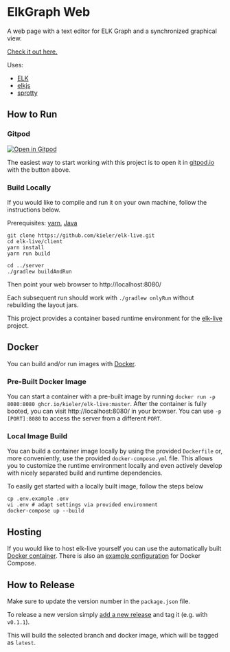# ElkGraph Web

A web page with a text editor for ELK Graph and a synchronized graphical view.

[Check it out here.](https://rtsys.informatik.uni-kiel.de/elklive/)

Uses:

- [ELK](http://www.eclipse.org/elk)
- [elkjs](https://github.com/OpenKieler/elkjs)
- [sprotty](https://github.com/eclipse/sprotty)

## How to Run

### Gitpod

[![Open in Gitpod](https://gitpod.io/button/open-in-gitpod.svg)](https://gitpod.io/#https://github.com/OpenKieler/elkgraph-web)

The easiest way to start working with this project is to open it in
[gitpod.io](https://gitpod.io) with the button above.

### Build Locally

If you would like to compile and run it on your own machine, follow the instructions below.

Prerequisites: [yarn](https://yarnpkg.com/), [Java](https://jdk.java.net)

```
git clone https://github.com/kieler/elk-live.git
cd elk-live/client
yarn install
yarn run build

cd ../server
./gradlew buildAndRun
```

Then point your web browser to http://localhost:8080/

Each  subsequent run should work with `./gradlew onlyRun` without rebuilding the layout jars.

This project provides a container based runtime environment for the
[elk-live](https://github.com/kieler/elk-live) project.

## Docker

You can build and/or run images with [Docker](https://www.docker.com).

### Pre-Built Docker Image

You can start a container with a pre-built image by running `docker run -p 8080:8080 ghcr.io/kieler/elk-live:master`.
After the container is fully booted, you can visit http://localhost:8080/ in your browser.
You can use `-p [PORT]:8080` to access the server from a different `PORT`.

### Local Image Build

You can build a container image locally by using the provided `Dockerfile` or, more conveniently, use the provided `docker-compose.yml` file.
This allows you to customize the runtime environment locally and even actively develop with nicely separated build and runtime dependencies.

To easily get started with a locally built image, follow the steps below

```terminal
cp .env.example .env
vi .env # adapt settings via provided environment
docker-compose up --build
```

## Hosting
If you would like to host elk-live yourself you can use the automatically built [Docker container](https://github.com/kieler/elk-live/pkgs/container/elk-live). There is also an [example configuration](https://github.com/kieler/elk-live/blob/master/docker-compose.yml) for Docker Compose.

## How to Release
Make sure to update the version number in the `package.json` file.

To release a new version simply [add a new release](https://github.com/kieler/elk-live/releases/new) and tag it (e.g. with ` v0.1.1`).

This will build the selected branch and docker image, which will be tagged as `latest`.

